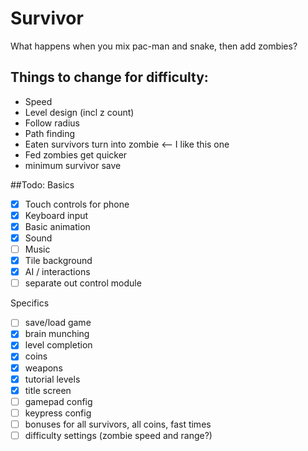 # Survivor

What happens when you mix pac-man and snake, then add zombies?

## Things to change for difficulty:

* Speed
* Level design (incl z count)
* Follow radius
* Path finding
* Eaten survivors turn into zombie <-- I like this one
* Fed zombies get quicker
* minimum survivor save

##Todo:
Basics
* [x] Touch controls for phone
* [x] Keyboard input
* [x] Basic animation
* [x] Sound
* [ ] Music
* [x] Tile background
* [x] AI / interactions
* [ ] separate out control module

Specifics
* [ ] save/load game
* [x] brain munching
* [x] level completion
* [x] coins
* [x] weapons
* [x] tutorial levels
* [x] title screen
* [ ] gamepad config
* [ ] keypress config
* [ ] bonuses for all survivors, all coins, fast times
* [ ] difficulty settings (zombie speed and range?)
